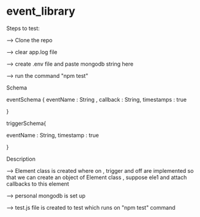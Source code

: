 # event_library

Steps to test:

--> Clone the repo

--> clear app.log file

--> create .env file and paste mongodb string here

--> run the command "npm test"

Schema

eventSchema {
eventName : String ,
callback : String,
timestamps : true

}

triggerSchema{

eventName : String,
timestamp : true

}


Description

--> Element class is created where on , trigger and off are implemented so that we can create an object of Element class , suppose ele1 and attach callbacks to this 
element

--> personal mongodb is set up

--> test.js file is created to test which runs on "npm test" command

